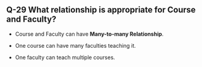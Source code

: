 ## Q-29 What relationship is appropriate for Course and Faculty?

- Course and Faculty can have **Many-to-many Relationship**.

- One course can have many faculties teaching it.

- One faculty can teach multiple courses.